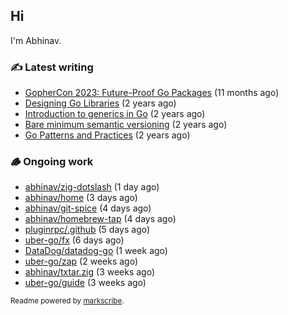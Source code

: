 ## Hi

I'm Abhinav.

### ✍️ Latest writing


- [GopherCon 2023: Future-Proof Go Packages](https://abhinavg.net/2023/09/27/future-proof-packages/) (11 months ago)
- [Designing Go Libraries](https://abhinavg.net/2022/12/06/designing-go-libraries/) (2 years ago)
- [Introduction to generics in Go](https://abhinavg.net/2022/11/23/generics-intro/) (2 years ago)
- [Bare minimum semantic versioning](https://abhinavg.net/2022/11/07/semver/) (2 years ago)
- [Go Patterns and Practices](https://abhinavg.net/2022/09/19/go-patterns-and-practices-talk/) (2 years ago)

### 🪵 Ongoing work


- [abhinav/zig-dotslash](https://github.com/abhinav/zig-dotslash) (1 day ago)
- [abhinav/home](https://github.com/abhinav/home) (3 days ago)
- [abhinav/git-spice](https://github.com/abhinav/git-spice) (4 days ago)
- [abhinav/homebrew-tap](https://github.com/abhinav/homebrew-tap) (4 days ago)
- [pluginrpc/.github](https://github.com/pluginrpc/.github) (5 days ago)
- [uber-go/fx](https://github.com/uber-go/fx) (6 days ago)
- [DataDog/datadog-go](https://github.com/DataDog/datadog-go) (1 week ago)
- [uber-go/zap](https://github.com/uber-go/zap) (2 weeks ago)
- [abhinav/txtar.zig](https://github.com/abhinav/txtar.zig) (3 weeks ago)
- [uber-go/guide](https://github.com/uber-go/guide) (3 weeks ago)

<sub>Readme powered by [markscribe](https://github.com/muesli/markscribe).</sub>
